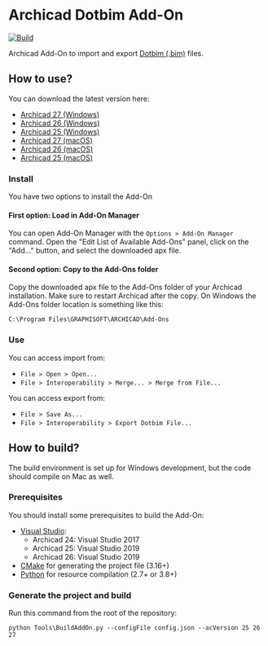 # Archicad Dotbim Add-On

[![Build](https://github.com/kovacsv/dotbim-archicad/actions/workflows/build.yml/badge.svg)](https://github.com/kovacsv/dotbim-archicad/actions/workflows/build.yml)

Archicad Add-On to import and export [Dotbim (.bim)](https://dotbim.net) files.

## How to use?

You can download the latest version here:
- [Archicad 27 (Windows)](https://github.com/kovacsv/dotbim-archicad/releases/latest/download/DotbimAddOn-27_Release_WIN.zip)
- [Archicad 26 (Windows)](https://github.com/kovacsv/dotbim-archicad/releases/latest/download/DotbimAddOn-26_Release_WIN.zip)
- [Archicad 25 (Windows)](https://github.com/kovacsv/dotbim-archicad/releases/latest/download/DotbimAddOn-25_Release_WIN.zip)
- [Archicad 27 (macOS)](https://github.com/kovacsv/dotbim-archicad/releases/latest/download/DotbimAddOn-27_Release_MAC.zip)
- [Archicad 26 (macOS)](https://github.com/kovacsv/dotbim-archicad/releases/latest/download/DotbimAddOn-26_Release_MAC.zip)
- [Archicad 25 (macOS)](https://github.com/kovacsv/dotbim-archicad/releases/latest/download/DotbimAddOn-25_Release_MAC.zip)

### Install

You have two options to install the Add-On

#### First option: Load in Add-On Manager

You can open Add-On Manager with the `Options > Add-On Manager` command. Open the "Edit List of Available Add-Ons" panel, click on the "Add..." button, and select the downloaded apx file.

#### Second option: Copy to the Add-Ons folder

Copy the downloaded apx file to the Add-Ons folder of your Archicad installation. Make sure to restart Archicad after the copy. On Windows the Add-Ons folder location is something like this:
```
C:\Program Files\GRAPHISOFT\ARCHICAD\Add-Ons
```

### Use

You can access import from:
- `File > Open > Open...`
- `File > Interoperability > Merge... > Merge from File...`

You can access export from:
- `File > Save As...`
- `File > Interoperability > Export Dotbim File...`

## How to build?

The build environment is set up for Windows development, but the code should compile on Mac as well.

### Prerequisites

You should install some prerequisites to build the Add-On:
- [Visual Studio](https://visualstudio.microsoft.com/downloads):
  - Archicad 24: Visual Studio 2017
  - Archicad 25: Visual Studio 2019
  - Archicad 26: Visual Studio 2019
- [CMake](https://cmake.org) for generating the project file (3.16+)
- [Python](https://www.python.org) for resource compilation (2.7+ or 3.8+)

### Generate the project and build

Run this command from the root of the repository:
```
python Tools\BuildAddOn.py --configFile config.json --acVersion 25 26 27
```
